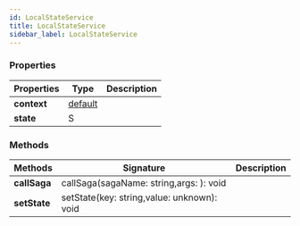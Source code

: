 ```yaml
---
id: LocalStateService
title: LocalStateService
sidebar_label: LocalStateService
---
```




### Properties

| Properties | Type | Description |
| --------- | ---- | ----------- |
| **context** | [default](/framework-api/classes/BasicAppContext.md) |  |
| **state** | S |  |


### Methods

| Methods | Signature | Description |
| --------- | ---- | ----------- |
| **callSaga** | callSaga(sagaName: string,args: ): void |  |
| **setState** | setState(key: string,value: unknown): void |  |

